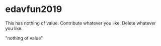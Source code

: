 # edavfun2019
This has nothing of value. Contribute whatever you like. Delete whatever you like.

"nothing of value"
